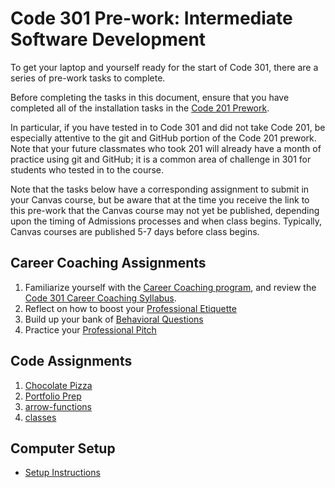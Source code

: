 # Code 301 Pre-work: Intermediate Software Development

To get your laptop and yourself ready for the start of Code 301, there are a series of pre-work tasks to complete.

Before completing the tasks in this document, ensure that you have completed all of the installation tasks in the [Code 201 Prework](https://github.com/codefellows/code-201-prework).

In particular, if you have tested in to Code 301 and did not take Code 201, be especially attentive to the git and GitHub portion of the Code 201 prework. Note that your future classmates who took 201 will already have a month of practice using git and GitHub; it is a common area of challenge in 301 for students who tested in to the course.

Note that the tasks below have a corresponding assignment to submit in your Canvas course, but be aware that at the time you receive the link to this pre-work that the Canvas course may not yet be published, depending upon the timing of Admissions processes and when class begins. Typically, Canvas courses are published 5-7 days before class begins.

## Career Coaching Assignments

1. Familiarize yourself with the [Career Coaching program](/common_curriculum/career_coaching), and review the [Code 301 Career Coaching Syllabus](/common_curriculum/career_coaching/Code_301/301_Career_Coaching_Syllabus).
1. Reflect on how to boost your [Professional Etiquette](/common_curriculum/career_coaching/301/professional-etiquette)
1. Build up your bank of [Behavioral Questions](/common_curriculum/career_coaching/301/behavioral-questions)
1. Practice your [Professional Pitch](/common_curriculum/career_coaching/301/professional-pitch-draft)

## Code Assignments

1. [Chocolate Pizza](chocolate_pizza)
1. [Portfolio Prep](portfolio_prep)
1. [arrow-functions](arrow-functions)
1. [classes](classes)

## Computer Setup

- [Setup Instructions](set-up)
